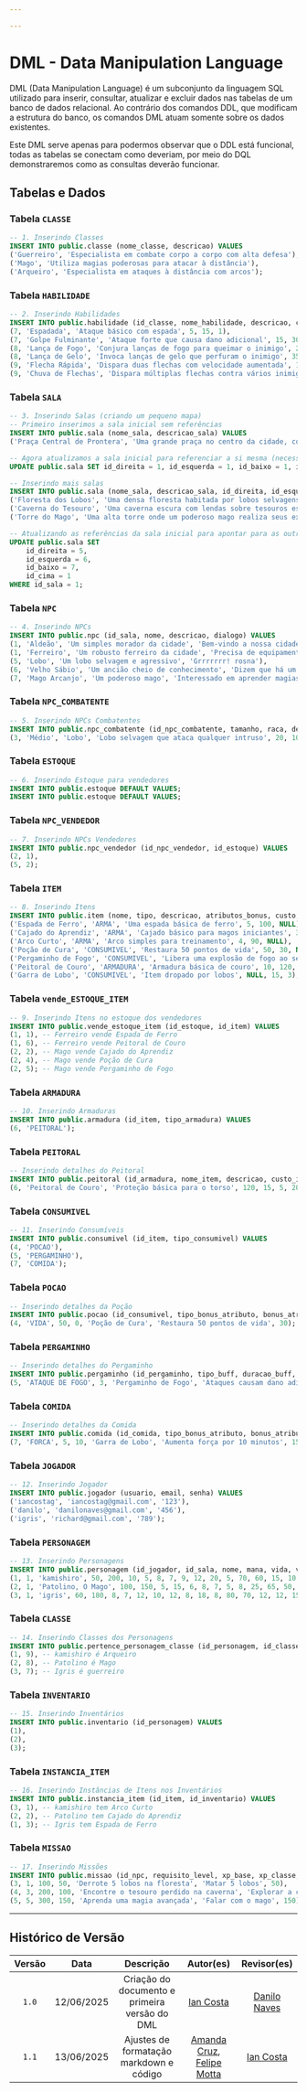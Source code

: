 ```yaml
---

---
```


# DML - Data Manipulation Language

DML (Data Manipulation Language) é um subconjunto da linguagem SQL utilizado para inserir, consultar, atualizar e excluir dados nas tabelas de um banco de dados relacional. Ao contrário dos comandos DDL, que modificam a estrutura do banco, os comandos DML atuam somente sobre os dados existentes.

Este DML serve apenas para podermos observar que o DDL está funcional, todas as tabelas se conectam como deveriam, por meio do DQL demonstraremos como as consultas deverão funcionar.

## Tabelas e Dados

### Tabela `CLASSE`

```sql
-- 1. Inserindo Classes
INSERT INTO public.classe (nome_classe, descricao) VALUES
('Guerreiro', 'Especialista em combate corpo a corpo com alta defesa'),
('Mago', 'Utiliza magias poderosas para atacar à distância'),
('Arqueiro', 'Especialista em ataques à distância com arcos');
```

### Tabela `HABILIDADE`

```sql
-- 2. Inserindo Habilidades
INSERT INTO public.habilidade (id_classe, nome_habilidade, descricao, custo_mana, dano, nivel_requerido) VALUES
(7, 'Espadada', 'Ataque básico com espada', 5, 15, 1),
(7, 'Golpe Fulminante', 'Ataque forte que causa dano adicional', 15, 30, 3),
(8, 'Lança de Fogo', 'Conjura lanças de fogo para queimar o inimigo', 20, 25, 1),
(8, 'Lança de Gelo', 'Invoca lanças de gelo que perfuram o inimigo', 35, 40, 5),
(9, 'Flecha Rápida', 'Dispara duas flechas com velocidade aumentada', 10, 20, 1),
(9, 'Chuva de Flechas', 'Dispara múltiplas flechas contra vários inimigos que estejam próximos', 25, 35, 4);
```

### Tabela `SALA`

```sql
-- 3. Inserindo Salas (criando um pequeno mapa)
-- Primeiro inserimos a sala inicial sem referências
INSERT INTO public.sala (nome_sala, descricao_sala) VALUES
('Praça Central de Prontera', 'Uma grande praça no centro da cidade, com muitos comerciantes e aventureiros');

-- Agora atualizamos a sala inicial para referenciar a si mesma (necessário para as constraints)
UPDATE public.sala SET id_direita = 1, id_esquerda = 1, id_baixo = 1, id_cima = 1 WHERE id_sala = 1;

-- Inserindo mais salas
INSERT INTO public.sala (nome_sala, descricao_sala, id_direita, id_esquerda, id_baixo, id_cima) VALUES
('Floresta dos Lobos', 'Uma densa floresta habitada por lobos selvagens', 1, 1, 1,1),
('Caverna do Tesouro', 'Uma caverna escura com lendas sobre tesouros escondidos', 1, 1, 1, 1),
('Torre do Mago', 'Uma alta torre onde um poderoso mago realiza seus experimentos', 1, 1, 1, 1);

-- Atualizando as referências da sala inicial para apontar para as outras salas
UPDATE public.sala SET 
    id_direita = 5, 
    id_esquerda = 6, 
    id_baixo = 7, 
    id_cima = 1 
WHERE id_sala = 1;
```

### Tabela `NPC`

```sql
-- 4. Inserindo NPCs
INSERT INTO public.npc (id_sala, nome, descricao, dialogo) VALUES
(1, 'Aldeão', 'Um simples morador da cidade', 'Bem-vindo a nossa cidade, aventureiro! Cuidado com os lobos na floresta.'),
(1, 'Ferreiro', 'Um robusto ferreiro da cidade', 'Precisa de equipamentos? Tenho os melhores da região!'),
(5, 'Lobo', 'Um lobo selvagem e agressivo', 'Grrrrrrr! rosna'),
(6, 'Velho Sábio', 'Um ancião cheio de conhecimento', 'Dizem que há um tesouro escondido nas profundezas desta caverna...'),
(7, 'Mago Arcanjo', 'Um poderoso mago', 'Interessado em aprender magias poderosas?');
```

### Tabela `NPC_COMBATENTE`

```sql
-- 5. Inserindo NPCs Combatentes
INSERT INTO public.npc_combatente (id_npc_combatente, tamanho, raca, descricao, ataque, defesa, defesa_magica, nivel, precisao, esquiva) VALUES
(3, 'Médio', 'Lobo', 'Lobo selvagem que ataca qualquer intruso', 20, 10, 5, 2, 70, 60);
```

### Tabela `ESTOQUE`

```sql
-- 6. Inserindo Estoque para vendedores
INSERT INTO public.estoque DEFAULT VALUES;
INSERT INTO public.estoque DEFAULT VALUES;
```

### Tabela `NPC_VENDEDOR`

```sql
-- 7. Inserindo NPCs Vendedores
INSERT INTO public.npc_vendedor (id_npc_vendedor, id_estoque) VALUES
(2, 1),
(5, 2);
```

### Tabela `ITEM`

```sql
-- 8. Inserindo Itens
INSERT INTO public.item (nome, tipo, descricao, atributos_bonus, custo, id_npc_combatente) VALUES
('Espada de Ferro', 'ARMA', 'Uma espada básica de ferro', 5, 100, NULL),
('Cajado do Aprendiz', 'ARMA', 'Cajado básico para magos iniciantes', 3, 80, NULL),
('Arco Curto', 'ARMA', 'Arco simples para treinamento', 4, 90, NULL),
('Poção de Cura', 'CONSUMIVEL', 'Restaura 50 pontos de vida', 50, 30, NULL),
('Pergaminho de Fogo', 'CONSUMIVEL', 'Libera uma explosão de fogo ao ser usado', 25, 50, NULL),
('Peitoral de Couro', 'ARMADURA', 'Armadura básica de couro', 10, 120, NULL),
('Garra de Lobo', 'CONSUMIVEL', 'Item dropado por lobos', NULL, 15, 3);

```

### Tabela `vende_ESTOQUE_ITEM`

```sql
-- 9. Inserindo Itens no estoque dos vendedores
INSERT INTO public.vende_estoque_item (id_estoque, id_item) VALUES
(1, 1), -- Ferreiro vende Espada de Ferro
(1, 6), -- Ferreiro vende Peitoral de Couro
(2, 2), -- Mago vende Cajado do Aprendiz
(2, 4), -- Mago vende Poção de Cura
(2, 5); -- Mago vende Pergaminho de Fogo
```

### Tabela `ARMADURA`

```sql
-- 10. Inserindo Armaduras
INSERT INTO public.armadura (id_item, tipo_armadura) VALUES
(6, 'PEITORAL');
```

### Tabela `PEITORAL`

```sql
-- Inserindo detalhes do Peitoral
INSERT INTO public.peitoral (id_armadura, nome_item, descricao, custo_item, defesa, defesa_magica, bonus_vida, bonus_defesa) VALUES
(6, 'Peitoral de Couro', 'Proteção básica para o torso', 120, 15, 5, 20, 5);
```

### Tabela `CONSUMIVEL`

```sql
-- 11. Inserindo Consumíveis
INSERT INTO public.consumivel (id_item, tipo_consumivel) VALUES
(4, 'POCAO'),
(5, 'PERGAMINHO'),
(7, 'COMIDA');
```

### Tabela `POCAO`

```sql
-- Inserindo detalhes da Poção
INSERT INTO public.pocao (id_consumivel, tipo_bonus_atributo, bonus_atributo, bonus_atributo_duracao, nome_item, descricao, custo_iem) VALUES
(4, 'VIDA', 50, 0, 'Poção de Cura', 'Restaura 50 pontos de vida', 30);
```

### Tabela `PERGAMINHO`

```sql
-- Inserindo detalhes do Pergaminho
INSERT INTO public.pergaminho (id_pergaminho, tipo_buff, duracao_buff, nome_item, descricao, custo_item) VALUES
(5, 'ATAQUE DE FOGO', 3, 'Pergaminho de Fogo', 'Ataques causam dano adicional de fogo por 3 turnos', 50);
```

### Tabela `COMIDA`

```sql
-- Inserindo detalhes da Comida
INSERT INTO public.comida (id_comida, tipo_bonus_atributo, bonus_atributo, bonus_atributo_duracao, nome_item, descricao, custo_item) VALUES
(7, 'FORCA', 5, 10, 'Garra de Lobo', 'Aumenta força por 10 minutos', 15);
```
### Tabela `JOGADOR`

```sql
-- 12. Inserindo Jogador
INSERT INTO public.jogador (usuario, email, senha) VALUES
('iancostag', 'iancostag@gmail.com', '123'),
('danilo', 'danilonaves@gmail.com', '456'),
('igris', 'richard@gmail.com', '789');
```

### Tabela `PERSONAGEM`

```sql
-- 13. Inserindo Personagens
INSERT INTO public.personagem (id_jogador, id_sala, nome, mana, vida, vitalidade, inteligencia, agilidade, sorte, destreza, forca, ataque, ataque_magico, precisao, esquiva, defesa, defesa_magica, critico, velocidade, nivel, dinheiro) VALUES
(1, 1, 'kamishiro', 50, 200, 10, 5, 8, 7, 9, 12, 20, 5, 70, 60, 15, 10, 10, 8, 1, 200),
(2, 1, 'Patolino, O Mago', 100, 150, 5, 15, 6, 8, 7, 5, 8, 25, 65, 50, 8, 20, 5, 6, 1, 150),
(3, 1, 'igris', 60, 180, 8, 7, 12, 10, 12, 8, 18, 8, 80, 70, 12, 12, 15, 10, 1, 180);
```

### Tabela `CLASSE`

```sql
-- 14. Inserindo Classes dos Personagens
INSERT INTO public.pertence_personagem_classe (id_personagem, id_classe) VALUES
(1, 9), -- kamishiro é Arqueiro
(2, 8), -- Patolino é Mago
(3, 7); -- Igris é guerreiro
```

### Tabela `INVENTARIO`

```sql
-- 15. Inserindo Inventários
INSERT INTO public.inventario (id_personagem) VALUES
(1),
(2),
(3);
```

### Tabela `INSTANCIA_ITEM`

```sql
-- 16. Inserindo Instâncias de Itens nos Inventários
INSERT INTO public.instancia_item (id_item, id_inventario) VALUES
(3, 1), -- kamishiro tem Arco Curto
(2, 2), -- Patolino tem Cajado do Aprendiz
(1, 3); -- Igris tem Espada de Ferro
```

### Tabela `MISSAO`

```sql
-- 17. Inserindo Missões
INSERT INTO public.missao (id_npc, requisito_level, xp_base, xp_classe, descricao, objetivo, dinheiro) VALUES
(3, 1, 100, 50, 'Derrote 5 lobos na floresta', 'Matar 5 lobos', 50),
(4, 3, 200, 100, 'Encontre o tesouro perdido na caverna', 'Explorar a caverna', 100),
(5, 5, 300, 150, 'Aprenda uma magia avançada', 'Falar com o mago', 150);
```

---

## Histórico de Versão

|  Versão  |     Data     | Descrição | Autor(es) | Revisor(es) |
| :------: | :----------: | :-----------: | :---------: | :---------: |
| `1.0` | 12/06/2025 | Criação do documento e primeira versão do DML | [Ian Costa](https://github.com/iancostag) | [Danilo Naves](https://github.com/DaniloNavesS) |
| `1.1` | 13/06/2025 | Ajustes de formatação markdown e código | [Amanda Cruz](https://github.com/mandicrz), [Felipe Motta](https://github.com/M0tt1nh4) | [Ian Costa](https://github.com/iancostag) |


